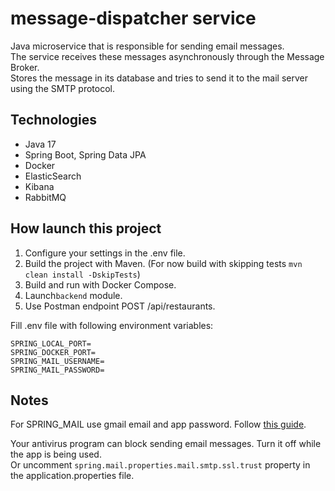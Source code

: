 # message-dispatcher service

Java microservice that is responsible for sending email messages.  
The service receives these messages asynchronously through the Message Broker.  
Stores the message in its database and tries to send it to the mail server using the SMTP protocol.

## Technologies
* Java 17
* Spring Boot, Spring Data JPA
* Docker
* ElasticSearch
* Kibana
* RabbitMQ

## How launch this project
1. Configure your settings in the .env file.
2. Build the project with Maven. (For now build with skipping tests `mvn clean install -DskipTests`)
3. Build and run with Docker Compose.
4. Launch`backend` module.
5. Use Postman endpoint POST /api/restaurants.

Fill .env file with following environment variables:

```
SPRING_LOCAL_PORT=
SPRING_DOCKER_PORT=
SPRING_MAIL_USERNAME=
SPRING_MAIL_PASSWORD=
```

## Notes

For SPRING_MAIL use gmail email and app password. Follow [this guide](https://support.google.com/mail/answer/185833?hl=en).

Your antivirus program can block sending email messages. Turn it off while the app is being used.  
Or uncomment `spring.mail.properties.mail.smtp.ssl.trust` property in the application.properties file.
